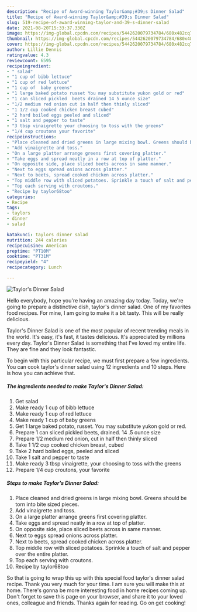```yaml
---
description: "Recipe of Award-winning Taylor&amp;#39;s Dinner Salad"
title: "Recipe of Award-winning Taylor&amp;#39;s Dinner Salad"
slug: 519-recipe-of-award-winning-taylor-and-39-s-dinner-salad
date: 2021-08-20T15:33:37.330Z
image: https://img-global.cpcdn.com/recipes/5442620079734784/680x482cq70/taylors-dinner-salad-recipe-main-photo.jpg
thumbnail: https://img-global.cpcdn.com/recipes/5442620079734784/680x482cq70/taylors-dinner-salad-recipe-main-photo.jpg
cover: https://img-global.cpcdn.com/recipes/5442620079734784/680x482cq70/taylors-dinner-salad-recipe-main-photo.jpg
author: Lillie Dennis
ratingvalue: 4.3
reviewcount: 6595
recipeingredient:
- " salad"
- "1 cup of bibb lettuce"
- "1 cup of red lettuce"
- "1 cup of  baby greens"
- "1 large baked potato russet You may substitute yukon gold or red"
- "1 can sliced pickled  beets drained 14 5 ounce size"
- "1/2 medium red onion cut in half then thinly sliced"
- "1 1/2 cup cooked chicken breast cubed"
- "2 hard boiled eggs peeled and sliced"
- "1 salt and pepper to taste"
- "3 tbsp vinaigrette your choosing to toss with the greens"
- "1/4 cup croutons your favorite"
recipeinstructions:
- "Place cleaned and dried greens in large mixing bowl. Greens should be torn into bite sized pieces."
- "Add vinaigrette and toss."
- "On a large platter arrange greens first covering platter."
- "Take eggs and spread neatly in a row at top of platter."
- "On opposite side, place sliced beets across in same manner."
- "Next to eggs spread onions across platter."
- "Next to beets, spread cooked chicken across platter."
- "Top middle row with sliced potatoes. Sprinkle a touch of salt and pepper over the entire platter."
- "Top each serving with croutons."
- "Recipe by taylor68too"
categories:
- Recipe
tags:
- taylors
- dinner
- salad

katakunci: taylors dinner salad 
nutrition: 244 calories
recipecuisine: American
preptime: "PT10M"
cooktime: "PT31M"
recipeyield: "4"
recipecategory: Lunch

---
```



![Taylor&#39;s Dinner Salad](https://img-global.cpcdn.com/recipes/5442620079734784/680x482cq70/taylors-dinner-salad-recipe-main-photo.jpg)

Hello everybody, hope you're having an amazing day today. Today, we're going to prepare a distinctive dish, taylor&#39;s dinner salad. One of my favorites food recipes. For mine, I am going to make it a bit tasty. This will be really delicious.



Taylor&#39;s Dinner Salad is one of the most popular of recent trending meals in the world. It's easy, it's fast, it tastes delicious. It's appreciated by millions every day. Taylor&#39;s Dinner Salad is something that I've loved my entire life. They are fine and they look fantastic.


To begin with this particular recipe, we must first prepare a few ingredients. You can cook taylor&#39;s dinner salad using 12 ingredients and 10 steps. Here is how you can achieve that.

<!--inarticleads1-->

##### The ingredients needed to make Taylor&#39;s Dinner Salad:

1. Get  salad
1. Make ready 1 cup of bibb lettuce
1. Make ready 1 cup of red lettuce
1. Make ready 1 cup of  baby greens
1. Get 1 large baked potato, russet. You may substitute yukon gold or red.
1. Prepare 1 can sliced pickled  beets, drained. 14 .5 ounce size
1. Prepare 1/2 medium red onion, cut in half then thinly sliced
1. Take 1 1/2 cup cooked chicken breast, cubed
1. Take 2 hard boiled eggs, peeled and sliced
1. Take 1 salt and pepper to taste
1. Make ready 3 tbsp vinaigrette, your choosing to toss with the greens
1. Prepare 1/4 cup croutons, your favorite




<!--inarticleads2-->

##### Steps to make Taylor&#39;s Dinner Salad:

1. Place cleaned and dried greens in large mixing bowl. Greens should be torn into bite sized pieces.
1. Add vinaigrette and toss.
1. On a large platter arrange greens first covering platter.
1. Take eggs and spread neatly in a row at top of platter.
1. On opposite side, place sliced beets across in same manner.
1. Next to eggs spread onions across platter.
1. Next to beets, spread cooked chicken across platter.
1. Top middle row with sliced potatoes. Sprinkle a touch of salt and pepper over the entire platter.
1. Top each serving with croutons.
1. Recipe by taylor68too




So that is going to wrap this up with this special food taylor&#39;s dinner salad recipe. Thank you very much for your time. I am sure you will make this at home. There's gonna be more interesting food in home recipes coming up. Don't forget to save this page on your browser, and share it to your loved ones, colleague and friends. Thanks again for reading. Go on get cooking!
